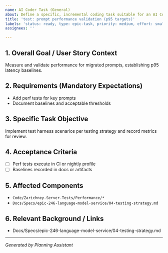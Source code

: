 ```yaml
---
name: AI Coder Task (General)
about: Define a specific, incremental coding task suitable for an AI Coder agent.
title: 'test: prompt performance validation (p95 targets)'
labels: 'status: ready, type: epic-task, priority: medium, effort: small, component: testing, automation: ci-ready, epic: language-model-service-v2'
assignees: ''

---
```


## 1. Overall Goal / User Story Context

Measure and validate performance for migrated prompts, establishing p95 latency baselines.

## 2. Requirements (Mandatory Expectations)

- Add perf tests for key prompts
- Document baselines and acceptable thresholds

## 3. Specific Task Objective

Implement test harness scenarios per testing strategy and record metrics for review.

## 4. Acceptance Criteria

- [ ] Perf tests execute in CI or nightly profile
- [ ] Baselines recorded in docs or artifacts

## 5. Affected Components

- `Code/Zarichney.Server.Tests/Performance/*`
- `Docs/Specs/epic-246-language-model-service/04-testing-strategy.md`

## 6. Relevant Background / Links

- Docs/Specs/epic-246-language-model-service/04-testing-strategy.md

---
*Generated by Planning Assistant*

